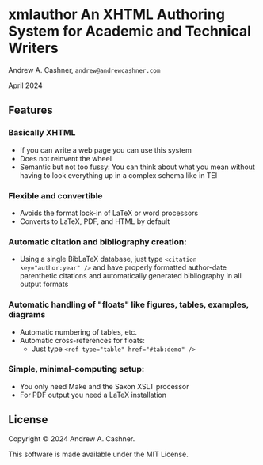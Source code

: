 # xmlauthor An XHTML Authoring System for Academic and Technical Writers

Andrew A. Cashner, `andrew@andrewcashner.com`

April 2024

## Features

### Basically XHTML
- If you can write a web page you can use this system
- Does not reinvent the wheel
- Semantic but not too fussy: You can think about what you mean without having
  to look everything up in a complex schema like in TEI

### Flexible and convertible
- Avoids the format lock-in of LaTeX or word processors
- Converts to LaTeX, PDF, and HTML by default 

### Automatic citation and bibliography creation: 
- Using a single BibLaTeX database, just type `<citation key="author:year" />`
  and have properly formatted author-date parenthetic citations and
  automatically generated bibliography in all output formats

### Automatic handling of "floats" like figures, tables, examples, diagrams
- Automatic numbering of tables, etc.
- Automatic cross-references for floats:
    - Just type `<ref type="table" href="#tab:demo" />`

### Simple, minimal-computing setup:
- You only need Make and the Saxon XSLT processor
- For PDF output you need a LaTeX installation

## License

Copyright © 2024 Andrew A. Cashner.

This software is made available under the MIT License.
